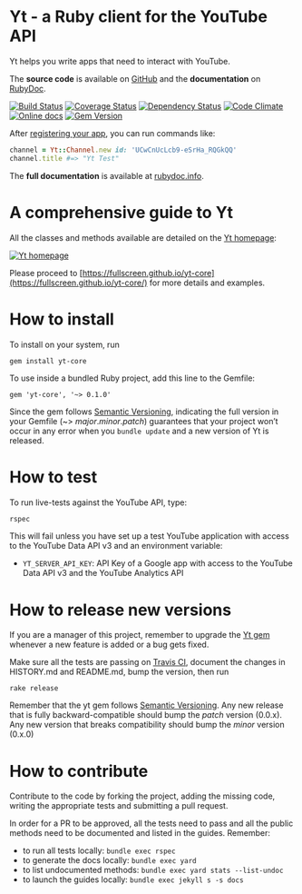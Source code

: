 Yt - a Ruby client for the YouTube API
======================================

Yt helps you write apps that need to interact with YouTube.

The **source code** is available on [GitHub](https://github.com/fullscreen/yt-core) and the **documentation** on [RubyDoc](http://www.rubydoc.info/gems/yt-core/frames).

[![Build Status](http://img.shields.io/travis/Fullscreen/yt-core/master.svg)](https://travis-ci.org/Fullscreen/yt-core)
[![Coverage Status](http://img.shields.io/coveralls/Fullscreen/yt-core/master.svg)](https://coveralls.io/r/Fullscreen/yt-core)
[![Dependency Status](http://img.shields.io/gemnasium/Fullscreen/yt-core.svg)](https://gemnasium.com/Fullscreen/yt-core)
[![Code Climate](http://img.shields.io/codeclimate/github/Fullscreen/yt-core.svg)](https://codeclimate.com/github/Fullscreen/yt-core)
[![Online docs](http://img.shields.io/badge/docs-✓-green.svg)](http://www.rubydoc.info/gems/yt-core/frames)
[![Gem Version](http://img.shields.io/gem/v/yt-core.svg)](http://rubygems.org/gems/yt-core)

After [registering your app](https://fullscreen.github.io/yt-core/), you can run commands like:

```ruby
channel = Yt::Channel.new id: 'UCwCnUcLcb9-eSrHa_RQGkQQ'
channel.title #=> "Yt Test"
```

The **full documentation** is available at [rubydoc.info](http://www.rubydoc.info/gems/yt-core/frames).


A comprehensive guide to Yt
===========================

All the classes and methods available are detailed on the [Yt homepage](https://fullscreen.github.io/yt-core/):

[![Yt homepage](https://cloud.githubusercontent.com/assets/10076/19788369/b61d7756-9c5c-11e6-8bd8-05f8d67aef4e.png)](https://fullscreen.github.io/yt-core/)

Please proceed to [https://fullscreen.github.io/yt-core](https://fullscreen.github.io/yt-core/) for more details and examples.


How to install
==============

To install on your system, run

    gem install yt-core

To use inside a bundled Ruby project, add this line to the Gemfile:

    gem 'yt-core', '~> 0.1.0'

Since the gem follows [Semantic Versioning](http://semver.org),
indicating the full version in your Gemfile (~> *major*.*minor*.*patch*)
guarantees that your project won’t occur in any error when you `bundle update`
and a new version of Yt is released.

How to test
===========

To run live-tests against the YouTube API, type:

```bash
rspec
```

This will fail unless you have set up a test YouTube application with access to
the YouTube Data API v3 and an environment variable:

- `YT_SERVER_API_KEY`: API Key of a Google app with access to the YouTube Data API v3 and the YouTube Analytics API


How to release new versions
===========================

If you are a manager of this project, remember to upgrade the [Yt gem](http://rubygems.org/gems/yt)
whenever a new feature is added or a bug gets fixed.

Make sure all the tests are passing on [Travis CI](https://travis-ci.org/Fullscreen/yt-core),
document the changes in HISTORY.md and README.md, bump the version, then run

    rake release

Remember that the yt gem follows [Semantic Versioning](http://semver.org).
Any new release that is fully backward-compatible should bump the *patch* version (0.0.x).
Any new version that breaks compatibility should bump the *minor* version (0.x.0)

How to contribute
=================

Contribute to the code by forking the project, adding the missing code,
writing the appropriate tests and submitting a pull request.

In order for a PR to be approved, all the tests need to pass and all the public
methods need to be documented and listed in the guides. Remember:

- to run all tests locally: `bundle exec rspec`
- to generate the docs locally: `bundle exec yard`
- to list undocumented methods: `bundle exec yard stats --list-undoc`
- to launch the guides locally: `bundle exec jekyll s -s docs`
